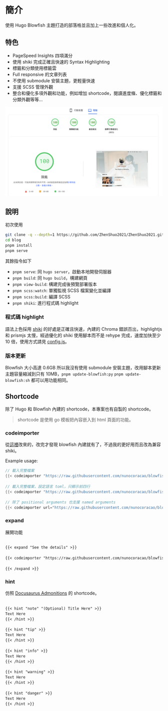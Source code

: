 # 簡介

使用 Hugo Blowfish 主題打造的部落格並且加上一些改進和個人化。

## 特色

- PageSpeed Insights 四項滿分
- 使用 shiki 完成正確且快速的 Syntax Highlighting
- 標籤和分類使用標籤雲
- Full responsive 的文章列表
- 不使用 submodule 安裝主題，更輕量快速
- 支援 SCSS 管理外觀
- 整合和優化多項外觀和功能，例如增加 shortcode，閱讀進度條、優化標籤和分類外觀等等...

![PageSpeed](assets/PageSpeed.jpg)

## 說明

初次使用

```sh
git clone -q --depth=1 https://github.com/ZhenShuo2021/ZhenShuo2021.github.io blog
cd blog
pnpm install
pnpm serve
```

其餘指令如下

- `pnpm serve`: 同 `hugo server`，啟動本地開發伺服器
- `pnpm build`: 同 `hugo build`，構建網頁
- `pnpm view-build`: 構建完成後預覽部署版本
- `pnpm scss:watch`: 單獨監視 SCSS 檔案變化並編譯
- `pnpm scss:build`: 編譯 SCSS
- `pnpm shiki`: 進行程式碼 highlight

### 程式碼 highlight

語法上色採用 [shiki](https://github.com/shikijs/shiki) 的好處是正確且快速，內建的 Chroma 錯誤百出，highlightjs 和 prismjs 太慢，經過優化的 shiki 使用腳本而不是 rehype 完成，速度加快至少 10 倍，使用方式請見 [config.js](https://github.com/ZhenShuo2021/ZhenShuo2021.github.io/blob/main/scripts/shiki/config.js)。

### 版本更新

Blowfish 大小高達 0.6GB 所以我沒有使用 submodule 安裝主題，改用腳本更新主題容量縮減到只有 10MB，`pnpm update-blowfish:py` `pnpm update-blowfish:sh` 都可以用功能相同。

## Shortcode

除了 Hugo 和 Blowfish 內建的 shortcode，本專案也有自製的 shortcode。

> shortcode 是使用 go 模板把內容嵌入到 html 頁面的功能。

### codeimporter

從[這裡](https://discourse.gohugo.io/t/is-there-a-way-to-embed-raw-github-url-in-hugo/39957/14)改來的，改完才發現 blowfish 內建就有了，不過我的更好用而且改為兼容 shiki。

Example usage:

```go
// 載入完整檔案
{{< codeimporter "https://raw.githubusercontent.com/nunocoracao/blowfish/refs/heads/main/netlify.toml" >}}

// 載入完整檔案，設定語言 toml，只顯示前四行
{{< codeimporter "https://raw.githubusercontent.com/nunocoracao/blowfish/refs/heads/main/netlify.toml" "toml" "-4" >}}

// 除了 positional arguments 也支援 named arguments
{{< codeimporter url="https://raw.githubusercontent.com/nunocoracao/blowfish/refs/heads/main/netlify.toml" line="5-7" >}}
```

### expand

展開功能

```md

{{< expand "See the details" >}}

{{< codeimporter "https://raw.githubusercontent.com/nunocoracao/blowfish/refs/heads/main/netlify.toml" >}}

{{< /expand >}}
```

### hint

仿照 [Docusaurus Admonitions](https://docusaurus.io/zh-CN/docs/markdown-features/admonitions) 的 shortcode。

```md

{{< hint "note" "(Optional) Title Here" >}}
Text Here
{{< /hint >}}

{{< hint "tip" >}}
Text Here
{{< /hint >}}

{{< hint "info" >}}
Text Here
{{< /hint >}}

{{< hint "warning" >}}
Text Here
{{< /hint >}}

{{< hint "danger" >}}
Text Here
{{< /hint >}}
```
